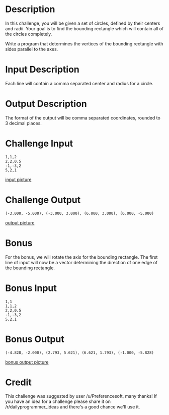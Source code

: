 # Description

In this challenge, you will be given a set of circles, defined by their centers and radii.  Your goal is to find the bounding rectangle which will contain all of the circles completely.

Write a program that determines the vertices of the bounding rectangle with sides parallel to the axes.

# Input Description 

Each line will contain a comma separated center and radius for a circle.

# Output Description 

The format of the output will be comma separated coordinates, rounded to 3 decimal places.

# Challenge Input

	1,1,2
    2,2,0.5
    -1,-3,2
    5,2,1

[input picture](https://i.imgur.com/uz6Bxqb.png)

# Challenge Output

	(-3.000, -5.000), (-3.000, 3.000), (6.000, 3.000), (6.000, -5.000)

[output picture](http://i.imgur.com/GAxlE8O.png)

# Bonus

For the bonus, we will rotate the axis for the bounding rectangle.  The first line of input will now be a vector determining the direction of one edge of the bounding rectangle.

# Bonus Input

	1,1
    1,1,2
    2,2,0.5
    -1,-3,2
    5,2,1

# Bonus Output

	(-4.828, -2.000), (2.793, 5.621), (6.621, 1.793), (-1.000, -5.828)

[bonus output picture](http://i.imgur.com/5IMZWPp.png)
                
# Credit

This challenge was suggested by user /u/Preferencesoft, many thanks! If you have an idea for a challenge please share it on /r/dailyprogrammer_ideas and there's a good chance we'll use it. 
